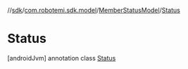 //[sdk](../../../../index.md)/[com.robotemi.sdk.model](../../index.md)/[MemberStatusModel](../index.md)/[Status](index.md)



# Status  
 [androidJvm] annotation class [Status](index.md)   

